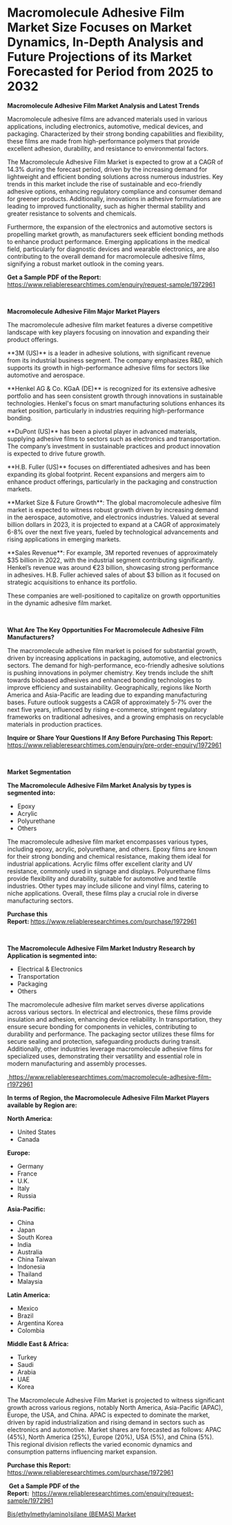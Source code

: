 <p><h1>Macromolecule Adhesive Film Market Size Focuses on Market Dynamics, In-Depth Analysis and Future Projections of its Market Forecasted for Period from 2025 to 2032</h1></p><p><strong>Macromolecule Adhesive Film Market Analysis and Latest Trends</strong></p>
<p><p>Macromolecule adhesive films are advanced materials used in various applications, including electronics, automotive, medical devices, and packaging. Characterized by their strong bonding capabilities and flexibility, these films are made from high-performance polymers that provide excellent adhesion, durability, and resistance to environmental factors. </p><p>The Macromolecule Adhesive Film Market is expected to grow at a CAGR of 14.3% during the forecast period, driven by the increasing demand for lightweight and efficient bonding solutions across numerous industries. Key trends in this market include the rise of sustainable and eco-friendly adhesive options, enhancing regulatory compliance and consumer demand for greener products. Additionally, innovations in adhesive formulations are leading to improved functionality, such as higher thermal stability and greater resistance to solvents and chemicals.</p><p>Furthermore, the expansion of the electronics and automotive sectors is propelling market growth, as manufacturers seek efficient bonding methods to enhance product performance. Emerging applications in the medical field, particularly for diagnostic devices and wearable electronics, are also contributing to the overall demand for macromolecule adhesive films, signifying a robust market outlook in the coming years.</p></p>
<p><strong>Get a Sample PDF of the Report:&nbsp;</strong> <a href="https://www.reliableresearchtimes.com/enquiry/request-sample/1972961?utm_campaign=3581&utm_medium=2&utm_source=Github&utm_content=ia&utm_term=03042025&utm_id=macromolecule-adhesive-film">https://www.reliableresearchtimes.com/enquiry/request-sample/1972961</a></p>
<p>&nbsp;</p>
<p><strong>Macromolecule Adhesive Film Major Market Players</strong></p>
<p><p>The macromolecule adhesive film market features a diverse competitive landscape with key players focusing on innovation and expanding their product offerings. </p><p>**3M (US)** is a leader in adhesive solutions, with significant revenue from its industrial business segment. The company emphasizes R&D, which supports its growth in high-performance adhesive films for sectors like automotive and aerospace. </p><p>**Henkel AG & Co. KGaA (DE)** is recognized for its extensive adhesive portfolio and has seen consistent growth through innovations in sustainable technologies. Henkel's focus on smart manufacturing solutions enhances its market position, particularly in industries requiring high-performance bonding.</p><p>**DuPont (US)** has been a pivotal player in advanced materials, supplying adhesive films to sectors such as electronics and transportation. The company’s investment in sustainable practices and product innovation is expected to drive future growth. </p><p>**H.B. Fuller (US)** focuses on differentiated adhesives and has been expanding its global footprint. Recent expansions and mergers aim to enhance product offerings, particularly in the packaging and construction markets.</p><p>**Market Size & Future Growth**: The global macromolecule adhesive film market is expected to witness robust growth driven by increasing demand in the aerospace, automotive, and electronics industries. Valued at several billion dollars in 2023, it is projected to expand at a CAGR of approximately 6-8% over the next five years, fueled by technological advancements and rising applications in emerging markets.</p><p>**Sales Revenue**: For example, 3M reported revenues of approximately $35 billion in 2022, with the industrial segment contributing significantly. Henkel’s revenue was around €23 billion, showcasing strong performance in adhesives. H.B. Fuller achieved sales of about $3 billion as it focused on strategic acquisitions to enhance its portfolio. </p><p>These companies are well-positioned to capitalize on growth opportunities in the dynamic adhesive film market.</p></p>
<p>&nbsp;</p>
<p><strong>What Are The Key Opportunities For Macromolecule Adhesive Film Manufacturers?</strong></p>
<p><p>The macromolecule adhesive film market is poised for substantial growth, driven by increasing applications in packaging, automotive, and electronics sectors. The demand for high-performance, eco-friendly adhesive solutions is pushing innovations in polymer chemistry. Key trends include the shift towards biobased adhesives and enhanced bonding technologies to improve efficiency and sustainability. Geographically, regions like North America and Asia-Pacific are leading due to expanding manufacturing bases. Future outlook suggests a CAGR of approximately 5-7% over the next five years, influenced by rising e-commerce, stringent regulatory frameworks on traditional adhesives, and a growing emphasis on recyclable materials in production practices.</p></p>
<p><strong>Inquire or Share Your Questions If Any Before Purchasing This Report:</strong> <a href="https://www.reliableresearchtimes.com/enquiry/pre-order-enquiry/1972961?utm_campaign=3581&utm_medium=2&utm_source=Github&utm_content=ia&utm_term=03042025&utm_id=macromolecule-adhesive-film">https://www.reliableresearchtimes.com/enquiry/pre-order-enquiry/1972961</a></p>
<p>&nbsp;</p>
<p><strong>Market Segmentation</strong></p>
<p><strong>The Macromolecule Adhesive Film Market Analysis by types is segmented into:</strong></p>
<p><ul><li>Epoxy</li><li>Acrylic</li><li>Polyurethane</li><li>Others</li></ul></p>
<p><p>The macromolecule adhesive film market encompasses various types, including epoxy, acrylic, polyurethane, and others. Epoxy films are known for their strong bonding and chemical resistance, making them ideal for industrial applications. Acrylic films offer excellent clarity and UV resistance, commonly used in signage and displays. Polyurethane films provide flexibility and durability, suitable for automotive and textile industries. Other types may include silicone and vinyl films, catering to niche applications. Overall, these films play a crucial role in diverse manufacturing sectors.</p></p>
<p><strong>Purchase this Report:&nbsp;</strong><a href="https://www.reliableresearchtimes.com/purchase/1972961?utm_campaign=3581&utm_medium=2&utm_source=Github&utm_content=ia&utm_term=03042025&utm_id=macromolecule-adhesive-film">https://www.reliableresearchtimes.com/purchase/1972961</a></p>
<p>&nbsp;</p>
<p><strong>The Macromolecule Adhesive Film Market Industry Research by Application is segmented into:</strong></p>
<p><ul><li>Electrical & Electronics</li><li>Transportation</li><li>Packaging</li><li>Others</li></ul></p>
<p><p>The macromolecule adhesive film market serves diverse applications across various sectors. In electrical and electronics, these films provide insulation and adhesion, enhancing device reliability. In transportation, they ensure secure bonding for components in vehicles, contributing to durability and performance. The packaging sector utilizes these films for secure sealing and protection, safeguarding products during transit. Additionally, other industries leverage macromolecule adhesive films for specialized uses, demonstrating their versatility and essential role in modern manufacturing and assembly processes.</p></p>
<p><a href="https://www.reliableresearchtimes.com/macromolecule-adhesive-film-r1972961?utm_campaign=3581&utm_medium=2&utm_source=Github&utm_content=ia&utm_term=03042025&utm_id=macromolecule-adhesive-film">&nbsp;https://www.reliableresearchtimes.com/macromolecule-adhesive-film-r1972961</a></p>
<p><strong>In terms of Region, the Macromolecule Adhesive Film Market Players available by Region are:</strong></p>
<p>
    <p> <strong> North America: </strong>
        <ul>
            <li>United States</li>
            <li>Canada</li>
        </ul>
        </p> 
    <p> <strong> Europe: </strong>
        <ul>
            <li>Germany</li>
            <li>France</li>
            <li>U.K.</li>
            <li>Italy</li>
            <li>Russia</li>
        </ul>
        </p> 
    <p> <strong> Asia-Pacific: </strong>
        <ul>
            <li>China</li>
            <li>Japan</li>
            <li>South Korea</li>
            <li>India</li>
            <li>Australia</li>
            <li>China Taiwan</li>
            <li>Indonesia</li>
            <li>Thailand</li>
            <li>Malaysia</li>
        </ul>
        </p> 
    <p> <strong> Latin America: </strong>
        <ul>
            <li>Mexico</li>
            <li>Brazil</li>
            <li>Argentina Korea</li>
            <li>Colombia</li>
        </ul>
        </p> 
    <p> <strong> Middle East & Africa: </strong>
        <ul>
            <li>Turkey</li>
            <li>Saudi</li>
            <li>Arabia</li>
            <li>UAE</li>
            <li>Korea</li>
        </ul>
    </p>
    </p>
<p><p>The Macromolecule Adhesive Film Market is projected to witness significant growth across various regions, notably North America, Asia-Pacific (APAC), Europe, the USA, and China. APAC is expected to dominate the market, driven by rapid industrialization and rising demand in sectors such as electronics and automotive. Market shares are forecasted as follows: APAC (45%), North America (25%), Europe (20%), USA (5%), and China (5%). This regional division reflects the varied economic dynamics and consumption patterns influencing market expansion.</p></p>
<p><strong>Purchase this Report: </strong><a href="https://www.reliableresearchtimes.com/purchase/1972961?utm_campaign=3581&utm_medium=2&utm_source=Github&utm_content=ia&utm_term=03042025&utm_id=macromolecule-adhesive-film">https://www.reliableresearchtimes.com/purchase/1972961</a></p>
<p>&nbsp;<strong>Get a Sample PDF of the Report:&nbsp;&nbsp;</strong><a href="https://www.reliableresearchtimes.com/enquiry/request-sample/1972961?utm_campaign=3581&utm_medium=2&utm_source=Github&utm_content=ia&utm_term=03042025&utm_id=macromolecule-adhesive-film">https://www.reliableresearchtimes.com/enquiry/request-sample/1972961</a></p>
<p><strong></strong></p>
<p><p><a href="https://github.com/leijavaagexo/Market-Research-Report-List-1/blob/main/bisethylmethylaminosilane-bemas-market.md?utm_campaign=3581&utm_medium=2&utm_source=Github&utm_content=ia&utm_term=03042025&utm_id=macromolecule-adhesive-film">Bis(ethylmethylamino)silane (BEMAS) Market</a></p></p>